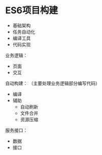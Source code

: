 # ES6项目构建

- 基础架构
- 任务自动化
- 编译工具
- 代码实现



业务逻辑：

- 页面
- 交互

自动构建： （主要处理业务逻辑部分编写代码）

- 编译
- 辅助
  - 自动刷新
  - 文件合并
  - 资源压缩

服务接口：

- 数据
- 接口



